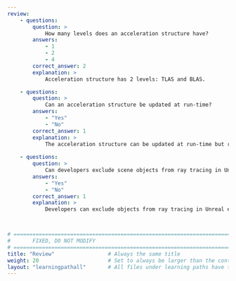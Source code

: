 ```yaml
---
review:
    - questions:
        question: >
            How many levels does an acceleration structure have?
        answers:
            - 1
            - 2
            - 4
        correct_answer: 2                    
        explanation: >
            Acceleration structure has 2 levels: TLAS and BLAS.

    - questions:
        question: >
            Can an acceleration structure be updated at run-time?
        answers:
            - "Yes"
            - "No"
        correct_answer: 1                    
        explanation: >
            The acceleration structure can be updated at run-time but remember that there is a performance cost.
               
    - questions:
        question: >
            Can developers exclude scene objects from ray tracing in Unreal editor?
        answers:
            - "Yes"
            - "No"
        correct_answer: 1          
        explanation: >
            Developers can exclude objects from ray tracing in Unreal editor. Excluding smaller/unimportant objects from ray tracing can improve ray traversal performance without hurting the final rendering quality.



# ================================================================================
#       FIXED, DO NOT MODIFY
# ================================================================================
title: "Review"                 # Always the same title
weight: 20                      # Set to always be larger than the content in this path
layout: "learningpathall"       # All files under learning paths have this same wrapper
---
```

